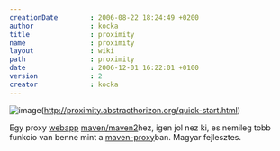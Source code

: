 ```yaml
---
creationDate        : 2006-08-22 18:24:49 +0200 
author              : kocka 
title               : proximity 
name                : proximity 
layout              : wiki 
path                : proximity 
date                : 2006-12-01 16:22:01 +0100 
version             : 2 
creator             : kocka 
---
```

![image](http://proximity.abstracthorizon.org/images/logo.png)(http://proximity.abstracthorizon.org/quick-start.html)

Egy proxy [webapp](webapp.html) [maven/maven2](maven/maven2.html)hez, igen jol nez ki, es nemileg tobb funkcio van benne mint a [maven-proxy](Missing.html)ban. Magyar fejlesztes.


